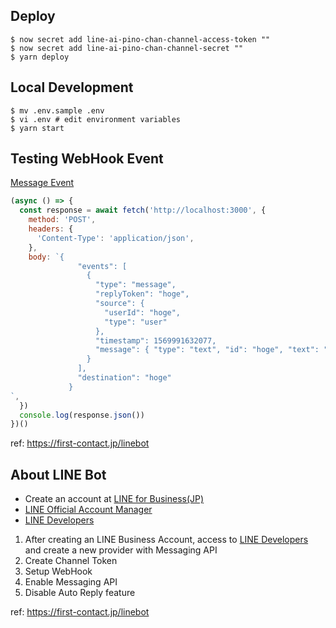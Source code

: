 ## Deploy

```
$ now secret add line-ai-pino-chan-channel-access-token ""
$ now secret add line-ai-pino-chan-channel-secret ""
$ yarn deploy
```

## Local Development

```
$ mv .env.sample .env
$ vi .env # edit environment variables
$ yarn start
```

## Testing WebHook Event

[Message Event](https://developers.line.biz/ja/reference/messaging-api/#message-event)

```js
(async () => {
  const response = await fetch('http://localhost:3000', {
    method: 'POST',
    headers: {
      'Content-Type': 'application/json',
    },
    body: `{
               "events": [
                 {
                   "type": "message",
                   "replyToken": "hoge",
                   "source": {
                     "userId": "hoge",
                     "type": "user"
                   },
                   "timestamp": 1569991632077,
                   "message": { "type": "text", "id": "hoge", "text": "Hello World!" }
                 }
               ],
               "destination": "hoge"
             }
`,
  })
  console.log(response.json())
})()
```

ref: https://first-contact.jp/linebot

## About LINE Bot

* Create an account at [LINE for Business(JP)](https://www.linebiz.com/jp/)
* [LINE Official Account Manager](https://manager.line.biz/)
* [LINE Developers](https://developers.line.biz/ja/)

1. After creating an LINE Business Account, access to [LINE Developers](https://developers.line.biz/ja/) and create a new provider with Messaging API
2. Create Channel Token
3. Setup WebHook
4. Enable Messaging API
5. Disable Auto Reply feature

ref: https://first-contact.jp/linebot

